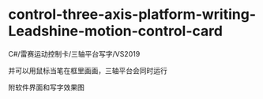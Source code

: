 # control-three-axis-platform-writing-Leadshine-motion-control-card
C#/雷赛运动控制卡/三轴平台写字/VS2019

并可以用鼠标当笔在框里画画，三轴平台会同时运行

附软件界面和写字效果图
